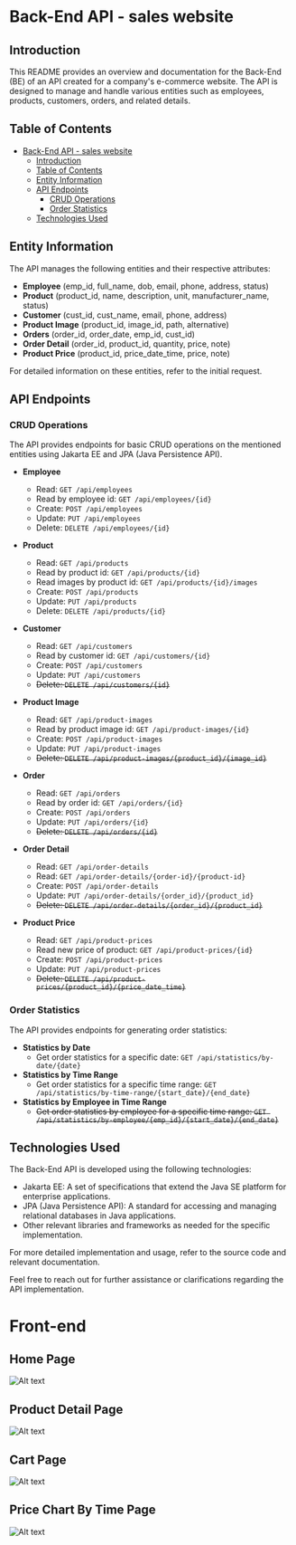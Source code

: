 # Back-End API - sales website

## Introduction

This README provides an overview and documentation for the Back-End (BE) of an API created for a company's e-commerce website. The API is designed to manage and handle various entities such as employees, products, customers, orders, and related details.

## Table of Contents

-   [Back-End API - sales website](#back-end-api---sales-website)
    -   [Introduction](#introduction)
    -   [Table of Contents](#table-of-contents)
    -   [Entity Information](#entity-information)
    -   [API Endpoints](#api-endpoints)
        -   [CRUD Operations](#crud-operations)
        -   [Order Statistics](#order-statistics)
    -   [Technologies Used](#technologies-used)

## Entity Information

The API manages the following entities and their respective attributes:

-   **Employee** (emp_id, full_name, dob, email, phone, address, status)
-   **Product** (product_id, name, description, unit, manufacturer_name, status)
-   **Customer** (cust_id, cust_name, email, phone, address)
-   **Product Image** (product_id, image_id, path, alternative)
-   **Orders** (order_id, order_date, emp_id, cust_id)
-   **Order Detail** (order_id, product_id, quantity, price, note)
-   **Product Price** (product_id, price_date_time, price, note)

For detailed information on these entities, refer to the initial request.

## API Endpoints

### CRUD Operations

The API provides endpoints for basic CRUD operations on the mentioned entities using Jakarta EE and JPA (Java Persistence API).

-   **Employee**

    -   Read: `GET /api/employees`
    -   Read by employee id: `GET /api/employees/{id}`
    -   Create: `POST /api/employees`
    -   Update: `PUT /api/employees`
    -   Delete: `DELETE /api/employees/{id}`

-   **Product**

    -   Read: `GET /api/products`
    -   Read by product id: `GET /api/products/{id}`
    -   Read images by product id: `GET /api/products/{id}/images`
    -   Create: `POST /api/products`
    -   Update: `PUT /api/products`
    -   Delete: `DELETE /api/products/{id}`

-   **Customer**

    -   Read: `GET /api/customers`
    -   Read by customer id: `GET /api/customers/{id}`
    -   Create: `POST /api/customers`
    -   Update: `PUT /api/customers`
    -   ~~Delete: `DELETE /api/customers/{id}`~~

-   **Product Image**

    -   Read: `GET /api/product-images`
    -   Read by product image id: `GET /api/product-images/{id}`
    -   Create: `POST /api/product-images`
    -   Update: `PUT /api/product-images`
    -   ~~Delete: `DELETE /api/product-images/{product_id}/{image_id}`~~

-   **Order**

    -   Read: `GET /api/orders`
    -   Read by order id: `GET /api/orders/{id}`
    -   Create: `POST /api/orders`
    -   Update: `PUT /api/orders/{id}`
    -   ~~Delete: `DELETE /api/orders/{id}`~~

-   **Order Detail**

    -   Read: `GET /api/order-details`
    -   Read: `GET /api/order-details/{order-id}/{product-id}`
    -   Create: `POST /api/order-details`
    -   Update: `PUT /api/order-details/{order_id}/{product_id}`
    -   ~~Delete: `DELETE /api/order-details/{order_id}/{product_id}`~~

-   **Product Price**

    -   Read: `GET /api/product-prices`
    -   Read new price of product: `GET /api/product-prices/{id}`
    -   Create: `POST /api/product-prices`
    -   Update: `PUT /api/product-prices`
    -   ~~Delete: `DELETE /api/product-prices/{product_id}/{price_date_time}`~~

### Order Statistics

The API provides endpoints for generating order statistics:

-   **Statistics by Date**
    -   Get order statistics for a specific date: `GET /api/statistics/by-date/{date}`
-   **Statistics by Time Range**
    -   Get order statistics for a specific time range: `GET /api/statistics/by-time-range/{start_date}/{end_date}`
-   **Statistics by Employee in Time Range**
    -   ~~Get order statistics by employee for a specific time range: `GET /api/statistics/by-employee/{emp_id}/{start_date}/{end_date}`~~

## Technologies Used

The Back-End API is developed using the following technologies:

-   Jakarta EE: A set of specifications that extend the Java SE platform for enterprise applications.
-   JPA (Java Persistence API): A standard for accessing and managing relational databases in Java applications.
-   Other relevant libraries and frameworks as needed for the specific implementation.

For more detailed implementation and usage, refer to the source code and relevant documentation.

Feel free to reach out for further assistance or clarifications regarding the API implementation.

# Front-end
## Home Page
![Alt text](https://thaoanhhaa1.github.io/www_images/Lab02_HomePage.jpeg "Home page")
## Product Detail Page
![Alt text](https://thaoanhhaa1.github.io/www_images/Lab02_ProductDetailPage.jpeg "Product detail page")
## Cart Page
![Alt text](https://thaoanhhaa1.github.io/www_images/Lab02_CartPage.jpeg "Cart page")
## Price Chart By Time Page
![Alt text](https://thaoanhhaa1.github.io/www_images/Lab02_PriceChartByTimePage.jpeg "Price chart by time")